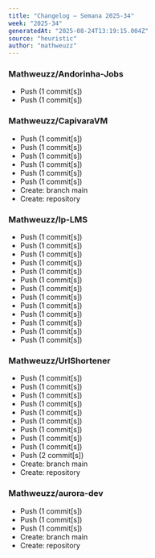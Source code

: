 ```yaml
---
title: "Changelog — Semana 2025-34"
week: "2025-34"
generatedAt: "2025-08-24T13:19:15.004Z"
source: "heuristic"
author: "mathweuzz"
---
```


### Mathweuzz/Andorinha-Jobs
- Push (1 commit[s])
- Push (1 commit[s])

### Mathweuzz/CapivaraVM
- Push (1 commit[s])
- Push (1 commit[s])
- Push (1 commit[s])
- Push (1 commit[s])
- Push (1 commit[s])
- Push (1 commit[s])
- Create: branch main
- Create: repository 

### Mathweuzz/Ip-LMS
- Push (1 commit[s])
- Push (1 commit[s])
- Push (1 commit[s])
- Push (1 commit[s])
- Push (1 commit[s])
- Push (1 commit[s])
- Push (1 commit[s])
- Push (1 commit[s])
- Push (1 commit[s])
- Push (1 commit[s])
- Push (1 commit[s])
- Push (1 commit[s])
- Push (1 commit[s])

### Mathweuzz/UrlShortener
- Push (1 commit[s])
- Push (1 commit[s])
- Push (1 commit[s])
- Push (1 commit[s])
- Push (1 commit[s])
- Push (1 commit[s])
- Push (1 commit[s])
- Push (1 commit[s])
- Push (1 commit[s])
- Push (2 commit[s])
- Create: branch main
- Create: repository 

### Mathweuzz/aurora-dev
- Push (1 commit[s])
- Push (1 commit[s])
- Push (1 commit[s])
- Create: branch main
- Create: repository 
